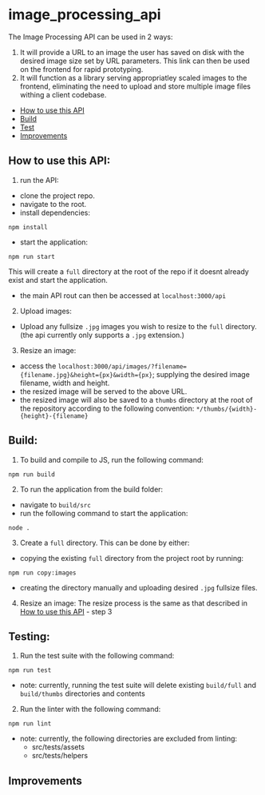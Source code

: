 # image_processing_api

The Image Processing API can be used in 2 ways:
1. It will provide a URL to an image the user has saved on disk with the desired image size set by URL parameters. This link can then be used on the frontend for rapid prototyping.
2. It will function as a library serving appropriatley scaled images to the frontend, eliminating the need to upload and store multiple image files withing a client codebase.

- [How to use this API](#how-to-use-this-api)
- [Build](#build)
- [Test](#testing)
- [Improvements](#improvements)

## How to use this API:
1. run the API:
- clone the project repo.
- navigate to the root.
- install dependencies:
```
npm install
```
- start the application:
```
npm run start
```
This will create a `full` directory at the root of the repo if it doesnt already exist and start the application.
- the main API rout can then be accessed at `localhost:3000/api`

2. Upload images:
- Upload any fullsize `.jpg` images you wish to resize to the `full` directory. (the api currently only supports a `.jpg` extension.)

3. Resize an image:
- access the `localhost:3000/api/images/?filename={filename.jpg}&height={px}&width={px}`; supplying the desired image filename, width and height.
- the resized image will be served to the above URL.
- the resized image will also be saved to a `thumbs` directory at the root of the repository according to the following convention: `*/thumbs/{width}-{height}-{filename}`

## Build:
1. To build and compile to JS, run the following command:
```
npm run build
``` 
2. To run the application from the build folder:
- navigate to `build/src`
- run the following command to start the application:
```
node .
```

3. Create a `full` directory. This can be done by either:
- copying the existing `full` directory from the project root by running:
```
npm run copy:images
```
- creating the directory manually and uploading desired `.jpg` fullsize files.

4. Resize an image:
The resize process is the same as that described in [How to use this API](#how-to-use-this-api) - step 3

## Testing:
1. Run the test suite with the following command:
```
npm run test

```
- note: currently, running the test suite will delete existing `build/full` and `build/thumbs` directories and contents

2. Run the linter with the following command:
```
npm run lint
```
- note: currently, the following directories are excluded from linting:
    -   src/tests/assets
    -   src/tests/helpers
    
## Improvements
